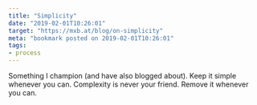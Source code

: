 ```yaml
---
title: "Simplicity"
date: "2019-02-01T10:26:01"
target: "https://mxb.at/blog/on-simplicity"
meta: "bookmark posted on 2019-02-01T10:26:01"
tags:
- process
---
```

Something I champion (and have also blogged about). Keep it simple whenever you can. Complexity is never your friend. Remove it whenever you can.

